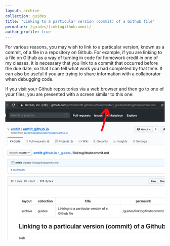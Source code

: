```yaml
---
layout: archive
collection: guides
title: "Linking to a particular version (commit) of a Github file"
permalink: /guides/linktogithubcommit/
author_profile: true
---
```



For various reasons, you may wish to link to a particular version, known as a commit, of a file in a repository on Github. For example, if you are linking to a file on Github as a way of turning in code for homework credit in one of my classes, it is necessary that you link to a commit that occurred before the due date, so that I can tell what work you had completed by that time. It can also be useful if you are trying to share information with a collaborator when debugging code.

If you visit your Github repositories via a web browser and then go to one of your files, you are presented with a screen similar to this one:

![Github file view](/images/githublink1.png "Github file view")

